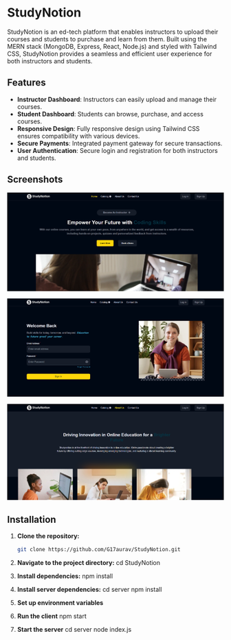 # StudyNotion

StudyNotion is an ed-tech platform that enables instructors to upload their courses and students to purchase and learn from them. Built using the MERN stack (MongoDB, Express, React, Node.js) and styled with Tailwind CSS, StudyNotion provides a seamless and efficient user experience for both instructors and students.

## Features

- **Instructor Dashboard**: Instructors can easily upload and manage their courses.
- **Student Dashboard**: Students can browse, purchase, and access courses.
- **Responsive Design**: Fully responsive design using Tailwind CSS ensures compatibility with various devices.
- **Secure Payments**: Integrated payment gateway for secure transactions.
- **User Authentication**: Secure login and registration for both instructors and students.

## Screenshots

![Home Page](src/assets/image1.png)

![Login Page](src/assets/image2.png)

![Contact Page](src/assets/image3.png)

## Installation

1. **Clone the repository:**

   ```bash
   git clone https://github.com/G17aurav/StudyNotion.git

2. **Navigate to the project directory:**
   cd StudyNotion
   
3. **Install dependencies:**
   npm install
   
4. **Install server dependencies:**
   cd server
   npm install

5. **Set up environment variables**

6. **Run the client**
   npm start

7. **Start the server**
   cd server
   node index.js

